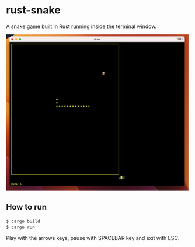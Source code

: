 # rust-snake
A snake game built in Rust running inside the terminal window.

![alt text](https://github.com/miguelpais/rust-snake/blob/main/screen.png)

## How to run

```terminal
$ cargo build
$ cargo run
```

Play with the arrows keys, pause with SPACEBAR key and exit with ESC.
